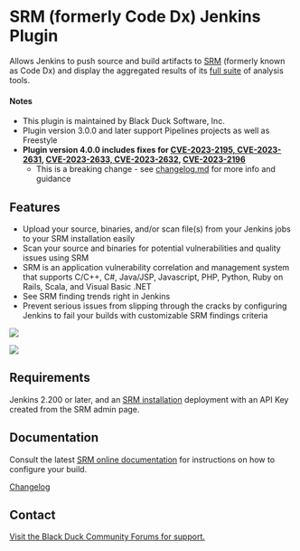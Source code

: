 # SRM (formerly Code Dx) Jenkins Plugin

Allows Jenkins to push source and build artifacts to [SRM](https://www.blackduck.com/software-risk-manager.html) (formerly known as Code Dx) and display the aggregated results of its [full
suite](https://documentation.blackduck.com/bundle/srm/page/user_guide/Analysis/importing_scan_results.html)
of analysis tools.

#### Notes

- This plugin is maintained by Black Duck Software, Inc.
- Plugin version 3.0.0 and later support Pipelines projects as well as Freestyle
- **Plugin version 4.0.0 includes fixes for [CVE-2023-2195, CVE-2023-2631](https://www.jenkins.io/security/advisory/2023-05-16/#SECURITY-3118), [CVE-2023-2633, CVE-2023-2632](https://www.jenkins.io/security/advisory/2023-05-16/#SECURITY-3146), [CVE-2023-2196](https://www.jenkins.io/security/advisory/2023-05-16/#SECURITY-3145)**
  - This is a breaking change - see [changelog.md](changelog.md#code-dx-jenkins-plugin-400-released-5102023) for more info and guidance

## Features

-   Upload your source, binaries, and/or scan file(s) from your Jenkins
    jobs to your SRM installation easily
-   Scan your source and binaries for potential vulnerabilities and
    quality issues using SRM
-   SRM is an application vulnerability correlation and management
    system that supports C/C++, C\#, Java/JSP, Javascript, PHP, Python,
    Ruby on Rails, Scala, and Visual Basic .NET
-   See SRM finding trends right in Jenkins
-   Prevent serious issues from slipping through the cracks by
    configuring Jenkins to fail your builds with customizable SRM
    findings criteria

![](doc/results-tables.png)

![](doc/trend-graphs.png)

## Requirements

Jenkins 2.200 or later, and an [SRM installation](https://www.blackduck.com/software-risk-manager.html) deployment with an API Key created from the SRM admin page.

## Documentation

Consult the latest [SRM online
documentation](https://documentation.blackduck.com/bundle/srm/page/plugins_guide/Jenkins/overview.html) for
instructions on how to configure your build.

[Changelog](./changelog.md)

## Contact

[Visit the Black Duck Community Forums for support.](https://community.blackduck.com/s/)
